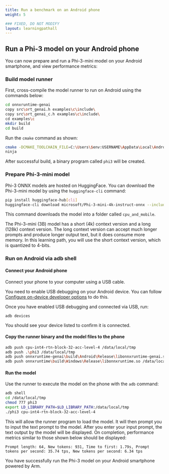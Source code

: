 ```yaml
---
title: Run a benchmark on an Android phone
weight: 5

### FIXED, DO NOT MODIFY
layout: learningpathall
---
```


## Run a Phi-3 model on your Android phone

You can now prepare and run a Phi-3-mini model on your Android smartphone, and view performance metrics:

### Build model runner

First, cross-compile the model runner to run on Android using the commands below:

``` bash
cd onnxruntime-genai
copy src\ort_genai.h examples\c\include\
copy src\ort_genai_c.h examples\c\include\
cd examples\c
mkdir build
cd build
```
Run the `cmake` command as shown:

```bash
cmake -DCMAKE_TOOLCHAIN_FILE=C:\Users\$env:USERNAME\AppData\Local\Android\Sdk\ndk\27.0.12077973\build\cmake\android.toolchain.cmake -DANDROID_ABI=arm64-v8a -DANDROID_PLATFORM=android-27 -DCMAKE_BUILD_TYPE=Release -G "Ninja" ..
ninja
```

After successful build, a binary program called `phi3` will be created.

### Prepare Phi-3-mini model

Phi-3 ONNX models are hosted on HuggingFace. You can download the Phi-3-mini model by using the `huggingface-cli` command:

``` bash
pip install huggingface-hub[cli]
huggingface-cli download microsoft/Phi-3-mini-4k-instruct-onnx --include cpu_and_mobile/cpu-int4-rtn-block-32-acc-level-4/* --local-dir .
```
This command downloads the model into a folder called `cpu_and_mobile`.

The Phi-3-mini (3B) model has a short (4k) context version and a long (128k) context version. The long context version can accept much longer prompts and produce longer output text, but it does consume more memory. In this learning path, you will use the short context version, which is quantized to 4-bits.


### Run on Android via adb shell

#### Connect your Android phone
Connect your phone to your computer using a USB cable. 

You need to enable USB debugging on your Android device. You can follow [Configure on-device developer options](https://developer.android.com/studio/debug/dev-options) to do this.

Once you have enabled USB debugging and connected via USB, run:

```
adb devices
```

You should see your device listed to confirm it is connected. 

#### Copy the runner binary and the model files to the phone

``` bash
adb push cpu-int4-rtn-block-32-acc-level-4 /data/local/tmp
adb push .\phi3 /data/local/tmp
adb push onnxruntime-genai\build\Android\Release\libonnxruntime-genai.so /data/local/tmp
adb push onnxruntime\build\Windows\Release\libonnxruntime.so /data/local/tmp
```

#### Run the model

Use the runner to execute the model on the phone with the `adb` command:

``` bash
adb shell
cd /data/local/tmp
chmod 777 phi3
export LD_LIBRARY_PATH=$LD_LIBRARY_PATH:/data/local/tmp
./phi3 cpu-int4-rtn-block-32-acc-level-4
```

This will allow the runner program to load the model. It will then prompt you to input the text prompt to the model. After you enter your input prompt, the text output by the model will be displayed. On completion, performance metrics similar to those shown below should be displayed:

```
Prompt length: 64, New tokens: 931, Time to first: 1.79s, Prompt tokens per second: 35.74 tps, New tokens per second: 6.34 tps
```

You have successfully run the Phi-3 model on your Android smartphone powered by Arm.
